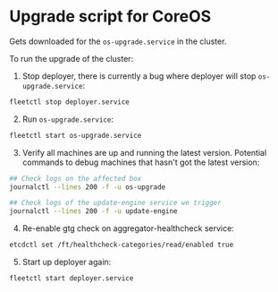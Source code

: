 # Upgrade script for CoreOS

Gets downloaded for the `os-upgrade.service` in the cluster.

To run the upgrade of the cluster:

1. Stop deployer, there is currently a bug where deployer will stop `os-upgrade.service`:
```sh
fleetctl stop deployer.service
```

2. Run `os-upgrade.service`:
```sh
fleetctl start os-upgrade.service
```

3. Verify all machines are up and running the latest version. Potential commands to debug machines that hasn't got the latest version:
```sh
## Check logs on the affected box
journalctl --lines 200 -f -u os-upgrade

## Check logs of the update-engine service we trigger
journalctl --lines 200 -f -u update-engine
```

4. Re-enable gtg check on aggregator-healthcheck service:
```sh
etcdctl set /ft/healthcheck-categories/read/enabled true
```

5. Start up deployer again:
```sh
fleetctl start deployer.service
```
